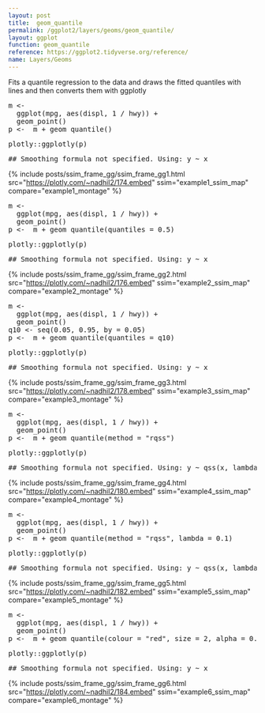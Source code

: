 ```yaml
---
layout: post
title:  geom_quantile
permalink: /ggplot2/layers/geoms/geom_quantile/
layout: ggplot
function: geom_quantile
reference: https://ggplot2.tidyverse.org/reference/
name: Layers/Geoms
---
```


Fits a quantile regression to the data and draws the fitted quantiles with lines and then converts them with ggplotly


<pre class="mcode">
m <-
  ggplot(mpg, aes(displ, 1 / hwy)) +
  geom_point()
p <-  m + geom_quantile()
</pre>


<pre class="mcode">
plotly::ggplotly(p)
</pre>

<pre class="wcode">
## Smoothing formula not specified. Using: y ~ x
</pre>

{% include posts/ssim_frame_gg/ssim_frame_gg1.html src="https://plotly.com/~nadhil2/174.embed" ssim="example1_ssim_map" compare="example1_montage" %}



<pre class="mcode">
m <-
  ggplot(mpg, aes(displ, 1 / hwy)) +
  geom_point()
p <-  m + geom_quantile(quantiles = 0.5)
</pre>


<pre class="mcode">
plotly::ggplotly(p)
</pre>

<pre class="wcode">
## Smoothing formula not specified. Using: y ~ x
</pre>

{% include posts/ssim_frame_gg/ssim_frame_gg2.html src="https://plotly.com/~nadhil2/176.embed" ssim="example2_ssim_map" compare="example2_montage" %}




<pre class="mcode">
m <-
  ggplot(mpg, aes(displ, 1 / hwy)) +
  geom_point()
q10 <- seq(0.05, 0.95, by = 0.05)
p <-  m + geom_quantile(quantiles = q10)
</pre>


<pre class="mcode">
plotly::ggplotly(p)
</pre>

<pre class="wcode">
## Smoothing formula not specified. Using: y ~ x
</pre>

{% include posts/ssim_frame_gg/ssim_frame_gg3.html src="https://plotly.com/~nadhil2/178.embed" ssim="example3_ssim_map" compare="example3_montage" %}





<pre class="mcode">
m <-
  ggplot(mpg, aes(displ, 1 / hwy)) +
  geom_point()
p <-  m + geom_quantile(method = "rqss")
</pre>


<pre class="mcode">
plotly::ggplotly(p)
</pre>

<pre class="wcode">
## Smoothing formula not specified. Using: y ~ qss(x, lambda = 1)
</pre>

{% include posts/ssim_frame_gg/ssim_frame_gg4.html src="https://plotly.com/~nadhil2/180.embed" ssim="example4_ssim_map" compare="example4_montage" %}





<pre class="mcode">
m <-
  ggplot(mpg, aes(displ, 1 / hwy)) +
  geom_point()
p <-  m + geom_quantile(method = "rqss", lambda = 0.1)
</pre>




<pre class="mcode">
plotly::ggplotly(p)
</pre>

<pre class="wcode">
## Smoothing formula not specified. Using: y ~ qss(x, lambda = 0.1)
</pre>

{% include posts/ssim_frame_gg/ssim_frame_gg5.html src="https://plotly.com/~nadhil2/182.embed" ssim="example5_ssim_map" compare="example5_montage" %}




<pre class="mcode">
m <-
  ggplot(mpg, aes(displ, 1 / hwy)) +
  geom_point()
p <-  m + geom_quantile(colour = "red", size = 2, alpha = 0.5)
</pre>


<pre class="mcode">
plotly::ggplotly(p)
</pre>

<pre class="wcode">
## Smoothing formula not specified. Using: y ~ x
</pre>

{% include posts/ssim_frame_gg/ssim_frame_gg6.html src="https://plotly.com/~nadhil2/184.embed" ssim="example6_ssim_map" compare="example6_montage" %}


